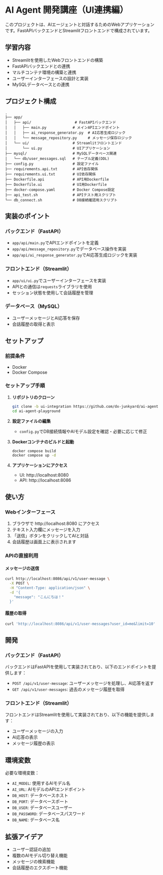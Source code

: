 # AI Agent 開発講座（UI連携編）

このプロジェクトは、AIエージェントと対話するためのWebアプリケーションです。FastAPIバックエンドとStreamlitフロントエンドで構成されています。

## 学習内容

- Streamlitを使用したWebフロントエンドの構築
- FastAPIバックエンドとの連携
- マルチコンテナ環境の構築と連携
- ユーザーインターフェースの設計と実装
- MySQLデータベースとの連携

## プロジェクト構成

```
.
├── app/
│   ├── api/                    # FastAPIバックエンド
│   │   ├── main.py            # メインAPIエンドポイント
│   │   ├── ai_response_generator.py  # AI応答生成ロジック
│   │   └── message_repository.py     # メッセージ保存ロジック
│   └── ui/                    # Streamlitフロントエンド
│       └── ui.py              # UIアプリケーション
├── mysql/                     # MySQLデータベース関連
│   └── db/user_messages.sql   # テーブル定義(DDL)
├── config.py                  # 設定ファイル
├── requirements.api.txt       # API依存関係
├── requirements.ui.txt        # UI依存関係
├── Dockerfile.api             # API用Dockerfile
├── Dockerfile.ui              # UI用Dockerfile
├── docker-compose.yaml        # Docker Compose設定
├── api_test.sh                # APIテスト用スクリプト
└── db_connect.sh              # DB接続確認用スクリプト
```

## 実装のポイント

### バックエンド（FastAPI）
- `app/api/main.py`でAPIエンドポイントを定義
- `app/api/message_repository.py`でデータベース操作を実装
- `app/api/ai_response_generator.py`でAI応答生成ロジックを実装

### フロントエンド（Streamlit）
- `app/ui/ui.py`でユーザーインターフェースを実装
- APIとの通信は`requests`ライブラリを使用
- セッション状態を使用して会話履歴を管理

### データベース（MySQL）
- ユーザーメッセージとAI応答を保存
- 会話履歴の取得と表示

## セットアップ

### 前提条件

- Docker
- Docker Compose

### セットアップ手順

1. **リポジトリのクローン**
    ```bash
    git clone -b ui-integration https://github.com/dx-junkyard/ai-agent-playground.git
    cd ai-agent-playground
    ```

2. **設定ファイルの編集**
    - `config.py`でDB接続情報やAIモデル設定を確認・必要に応じて修正

3. **Dockerコンテナのビルドと起動**
    ```bash
    docker compose build
    docker compose up -d
    ```

4. **アプリケーションにアクセス**
    - UI: http://localhost:8080
    - API: http://localhost:8086

## 使い方

### Webインターフェース

1. ブラウザで http://localhost:8080 にアクセス
2. テキスト入力欄にメッセージを入力
3. 「送信」ボタンをクリックしてAIと対話
4. 会話履歴は画面上に表示されます

### APIの直接利用

#### メッセージの送信

```bash
curl http://localhost:8086/api/v1/user-message \
  -X POST \
  -H "Content-Type: application/json" \
  -d '{
    "message": "こんにちは！"
  }'
```

#### 履歴の取得

```bash
curl 'http://localhost:8086/api/v1/user-messages?user_id=me&limit=10'
```

## 開発

### バックエンド（FastAPI）

バックエンドはFastAPIを使用して実装されており、以下のエンドポイントを提供します：

- `POST /api/v1/user-message`: ユーザーメッセージを処理し、AI応答を返す
- `GET /api/v1/user-messages`: 過去のメッセージ履歴を取得

### フロントエンド（Streamlit）

フロントエンドはStreamlitを使用して実装されており、以下の機能を提供します：

- ユーザーメッセージの入力
- AI応答の表示
- メッセージ履歴の表示

## 環境変数

必要な環境変数：

- `AI_MODEL`: 使用するAIモデル名
- `AI_URL`: AIモデルのAPIエンドポイント
- `DB_HOST`: データベースホスト
- `DB_PORT`: データベースポート
- `DB_USER`: データベースユーザー
- `DB_PASSWORD`: データベースパスワード
- `DB_NAME`: データベース名

## 拡張アイデア

- ユーザー認証の追加
- 複数のAIモデル切り替え機能
- メッセージの検索機能
- 会話履歴のエクスポート機能
